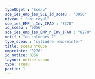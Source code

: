 ```yaml
---
typeObjet : "Sceau"
sce_ies_emp_ies_SCE_id_sceau : "0056"
niveau : "non royal"
sce_ies_EMP_n_Inv_IFAO : "8270"
id_sceau : "0056"
sce_ies_emp_ies_EMP_n_Inv_IFAO : "8270"
motif : "en colonnes ?"
type_sceau : "cylindre (empreinte)"
title: sceau n°0056
empreinte: "8270"
id_notice: 0056
layout: notice_sceau
type: sceau
partie: 1
---
```

